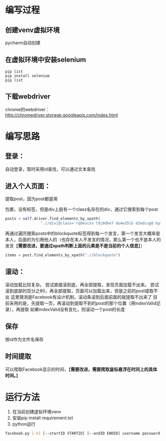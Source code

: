 # 编写过程

## 创建venv虚拟环境

pycharm自动创建

## 在虚拟环境中安装selenium
```
pip list
pip install selenium
pip list
```

## 下载webdriver
chrome的webdriver： http://chromedriver.storage.googleapis.com/index.html

# 编写思路

## 登录：
自动登录，暂时采用id查找，可以通过文本查找
## 进入个人页面：
提取post，因为post都是用<div></div>包裹，没有标签，但是div上层有一个class名存在的div，通过它搜索到每个post
```python
posts = self.driver.find_elements_by_xpath(
                ".//div[@class='rq0escxv l9j0dhe7 du4w35lb d2edcug0 hpfvmrgz gile2uim buofh1pr g5gj957u aov4n071 oi9244e8 bi6gxh9e h676nmdw aghb5jc5']/div")
```
再通过遍历搜索posts中的blockquote标签得到每一个发言，第一个发言大概率是本人，后面的为引用他人的（也存在本人不发言的情况，那么第一个也不是本人的发言【**需要改进，要通过xpath判断上面的元素是不是当前的个人信息**】）
```python
items = post.find_elements_by_xpath(".//blockquote")
```
## 滚动：
滚动加载比较复杂。
尝试直接滚到底，再全部提取，发现页面加载不出来。
尝试滚到底部的百分之80，再全部提取，页面可以加载出来，但是之前的post提取不出
这里猜测是Facebook有设计机制，滚动条滚到后面前面的就提取不出来了
目前采用的是，先提取一页，再滚动到提取不到的post的那个位置（用indexValid记录），再提取
如果indexValid没有变化，则滚动一个post的长度

## 保存
按id作为文件名保存

## 时间提取
可以爬取Facebook显示的时间，【**需要改进，需要爬取鼠标悬浮在时间上的具体时间。**】

# 运行方法
1. 在当前创建虚拟环境venv
2. 安装pip install requirement.txt
3. python运行

```bash
facebook.py [-h] [--startID STARTID] [--endID ENDID] username password
```